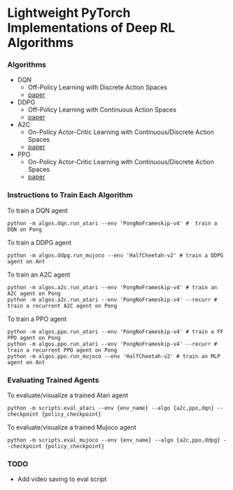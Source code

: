 # Lightweight PyTorch Implementations of Deep RL Algorithms

### Algorithms
- DQN
  - Off-Policy Learning with Discrete Action Spaces
  - [paper](https://arxiv.org/abs/1509.06461.pdf)
- DDPG
  - Off-Policy Learning with Continuous Action Spaces
  - [paper](https://arxiv.org/abs/1802.09477)
- A2C
  - On-Policy Actor-Critic Learning with Continuous/Discrete Action Spaces
  - [paper](https://arxiv.org/abs/1602.01783)
- PPO 
  - On-Policy Actor-Critic Learning with Continuous/Discrete Action Spaces
  - [paper](https://arxiv.org/abs/1707.06347)

### Instructions to Train Each Algorithm
To train a DQN agent
```
python -m algos.dqn.run_atari --env 'PongNoFrameskip-v4' #  train a DQN on Pong
```
To train a DDPG agent
```
python -m algos.ddpg.run_mujoco --env 'HalfCheetah-v2' # train a DDPG agent on Ant
```
To train an A2C agent
```
python -m algos.a2c.run_atari --env 'PongNoFrameskip-v4' # train an A2C agent on Pong
python -m algos.a2c.run_atari --env 'PongNoFrameskip-v4' --recurr # train a recurrent A2C agent on Pong
```
To train a PPO agent
```
python -m algos.ppo.run_atari --env 'PongNoFrameskip-v4' # train a FF PPO agent on Pong
python -m algos.ppo.run_atari --env 'PongNoFrameskip-v4' --recurr # train a recurrent PPO agent on Pong
python -m algos.ppo.run_mujoco --env 'HalfCheetah-v2' # train an MLP agent on Ant
```
### Evaluating Trained Agents

To evaluate/visualize a trained Atari agent
```
python -m scripts.eval_atari --env {env_name} --algo {a2c,ppo,dqn} --checkpoint {policy_checkpoint}
```
To evaluate/visualize a trained Mujoco agent
```
python -m scripts.eval_mujoco --env {env_name} --algo {a2c,ppo,ddpg} --checkpoint {policy_checkpoint}
```

### TODO
- Add video saving to eval script